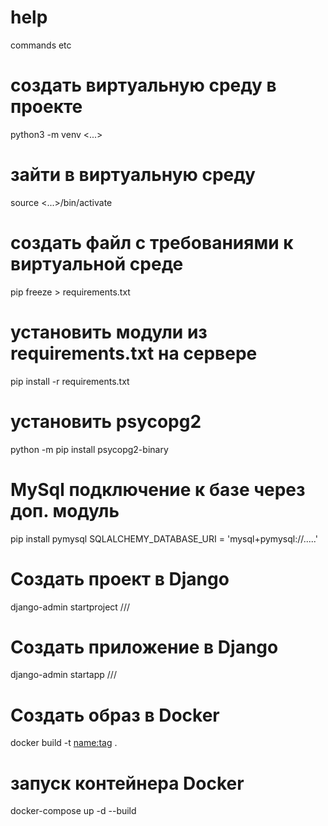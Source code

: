 # help
commands etc

# создать виртуальную среду в проекте
python3 -m venv <...>

# зайти в виртуальную среду
source <...>/bin/activate 

# создать файл с требованиями к виртуальной среде
pip freeze > requirements.txt

# установить модули из requirements.txt на сервере
pip install -r requirements.txt

# установить psycopg2
python -m pip install psycopg2-binary

# MySql подключение к базе через доп. модуль
pip install pymysql
SQLALCHEMY_DATABASE_URI = 'mysql+pymysql://.....'

# Создать проект в Django
django-admin startproject ///

# Создать приложение в Django
django-admin startapp ///

# Создать образ в Docker
docker build -t <name:tag> .

# запуск контейнера Docker
docker-compose up -d --build

